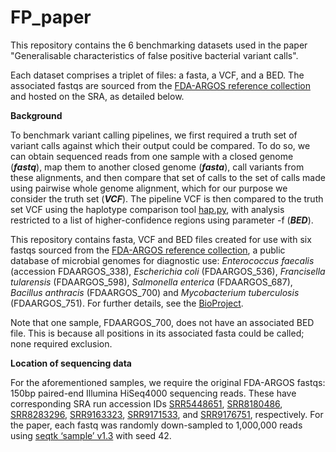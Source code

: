 # FP_paper

This repository contains the 6 benchmarking datasets used in the paper "Generalisable characteristics of false positive bacterial variant calls".

Each dataset comprises a triplet of files: a fasta, a VCF, and a BED. The associated fastqs are sourced from the [FDA-ARGOS reference collection](https://www.nature.com/articles/s41467-019-11306-6) and hosted on the SRA, as detailed below.

**Background**

To benchmark variant calling pipelines, we first required a truth set of variant calls against which their output could be compared. To do so, we can obtain sequenced reads from one sample with a closed genome (**_fastq_**), map them to another closed genome (**_fasta_**), call variants from these alignments, and then compare that set of calls to the set of calls made using pairwise whole genome alignment, which for our purpose we consider the truth set (**_VCF_**). The pipeline VCF is then compared to the truth set VCF using the haplotype comparison tool [hap.py](https://github.com/Illumina/hap.py), with analysis restricted to a list of higher-confidence regions using parameter -f (**_BED_**).

This repository contains fasta, VCF and BED files created for use with six fastqs sourced from the [FDA-ARGOS reference collection](https://www.nature.com/articles/s41467-019-11306-6), a public database of microbial genomes for diagnostic use: _Enterococcus faecalis_ (accession FDAARGOS_338), _Escherichia coli_ (FDAARGOS_536), _Francisella tularensis_ (FDAARGOS_598), _Salmonella enterica_ (FDAARGOS_687), _Bacillus anthracis_ (FDAARGOS_700) and _Mycobacterium tuberculosis_ (FDAARGOS_751). For further details, see the [BioProject](https://www.ncbi.nlm.nih.gov/bioproject/231221).

Note that one sample, FDAARGOS_700, does not have an associated BED file. This is because all positions in its associated fasta could be called; none required exclusion.

**Location of sequencing data**

For the aforementioned samples, we require the original FDA-ARGOS fastqs: 150bp paired-end Illumina HiSeq4000 sequencing reads. These have corresponding SRA run accession IDs [SRR5448651](https://www.ebi.ac.uk/ena/browser/view/SRR5448651), [SRR8180486](https://www.ebi.ac.uk/ena/browser/view/SRR8180486), [SRR8283296](https://www.ebi.ac.uk/ena/browser/view/SRR8283296), [SRR9163323](https://www.ebi.ac.uk/ena/browser/view/SRR9163323), [SRR9171533](https://www.ebi.ac.uk/ena/browser/view/SRR9171533), and [SRR9176751](https://www.ebi.ac.uk/ena/browser/view/SRR9176751), respectively. For the paper, each fastq was randomly down-sampled to 1,000,000 reads using [seqtk ‘sample’ v1.3](https://github.com/lh3/seqtk) with seed 42.
